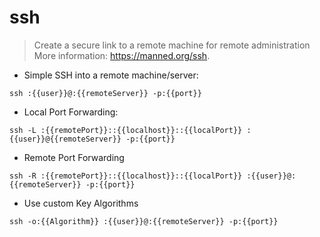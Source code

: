 # ssh

> Create a secure link to a remote machine for remote administration
> More information: <https://manned.org/ssh>.

- Simple SSH into a remote machine/server:

`ssh :{{user}}@:{{remoteServer}} -p:{{port}}`

- Local Port Forwarding:

`ssh -L :{{remotePort}}::{{localhost}}::{{localPort}} :{{user}}@{{remoteServer}} -p:{{port}}`

- Remote Port Forwarding

`ssh -R :{{remotePort}}::{{localhost}}::{{localPort}} :{{user}}@:{{remoteServer}} -p:{{port}}`

- Use custom Key Algorithms

`ssh -o:{{Algorithm}} :{{user}}@:{{remoteServer}} -p:{{port}}`
